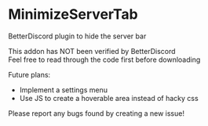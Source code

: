 # MinimizeServerTab
BetterDiscord plugin to hide the server bar

This addon has NOT been verified by BetterDiscord
<br> Feel free to read through the code first before downloading

Future plans:
- Implement a settings menu
- Use JS to create a hoverable area instead of hacky css

Please report any bugs found by creating a new issue!
